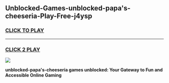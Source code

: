 
## Unblocked-Games-unblocked-papa's-cheeseria-Play-Free-j4ysp
<h3>
<a href="https://premium76.site?title=unblocked-papa's-cheeseria&ref=12A">CLICK TO PLAY</a></h3>
<hr>

<h3>
<a href="https://premium76.site?title=unblocked-papa's-cheeseria&ref=12A">CLICK 2 PLAY</a>
  
</h3>

<a href="https://premium76.site?title=unblocked-papa's-cheeseria&ref=12A"><img src="https://clearcache.store/games.png"></a>


**unblocked-papa's-cheeseria games unblocked: Your Gateway to Fun and Accessible Online Gaming**
